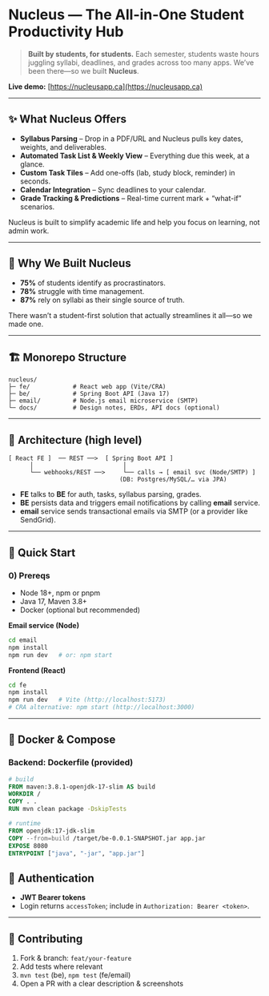 # Nucleus — The All-in-One Student Productivity Hub

> **Built by students, for students.**
> Each semester, students waste hours juggling syllabi, deadlines, and grades across too many apps. We’ve been there—so we built **Nucleus**.

**Live demo:** [https://nucleusapp.ca](https://nucleusapp.ca)

---

## ✨ What Nucleus Offers

* **Syllabus Parsing** – Drop in a PDF/URL and Nucleus pulls key dates, weights, and deliverables.
* **Automated Task List & Weekly View** – Everything due this week, at a glance.
* **Custom Task Tiles** – Add one-offs (lab, study block, reminder) in seconds.
* **Calendar Integration** – Sync deadlines to your calendar.
* **Grade Tracking & Predictions** – Real-time current mark + “what-if” scenarios.

Nucleus is built to simplify academic life and help you focus on learning, not admin work.

---

## 🧭 Why We Built Nucleus

* **75%** of students identify as procrastinators.
* **78%** struggle with time management.
* **87%** rely on syllabi as their single source of truth.

There wasn’t a student-first solution that actually streamlines it all—so we made one.

---

## 🏗️ Monorepo Structure

```
nucleus/
├─ fe/            # React web app (Vite/CRA)
├─ be/            # Spring Boot API (Java 17)
├─ email/         # Node.js email microservice (SMTP)
└─ docs/          # Design notes, ERDs, API docs (optional)
```

---

## 🔌 Architecture (high level)

```
[ React FE ]  ── REST ──>  [ Spring Boot API ]
      │                         │
      └── webhooks/REST ──>     └── calls → [ email svc (Node/SMTP) ]
                               (DB: Postgres/MySQL/… via JPA)
```

* **FE** talks to **BE** for auth, tasks, syllabus parsing, grades.
* **BE** persists data and triggers email notifications by calling **email** service.
* **email** service sends transactional emails via SMTP (or a provider like SendGrid).

---

## 🚀 Quick Start

### 0) Prereqs

* Node 18+, npm or pnpm
* Java 17, Maven 3.8+
* Docker (optional but recommended)

**Email service (Node)**

```bash
cd email
npm install
npm run dev   # or: npm start
```

**Frontend (React)**

```bash
cd fe
npm install
npm run dev   # Vite (http://localhost:5173)
# CRA alternative: npm start (http://localhost:3000)
```

---

## 🐳 Docker & Compose

### Backend: Dockerfile (provided)

```dockerfile
# build
FROM maven:3.8.1-openjdk-17-slim AS build
WORKDIR /
COPY . .
RUN mvn clean package -DskipTests

# runtime
FROM openjdk:17-jdk-slim
COPY --from=build /target/be-0.0.1-SNAPSHOT.jar app.jar
EXPOSE 8080
ENTRYPOINT ["java", "-jar", "app.jar"]
```

## 🔐 Authentication

* **JWT Bearer tokens**
* Login returns `accessToken`; include in `Authorization: Bearer <token>`.

---

## 🤝 Contributing

1. Fork & branch: `feat/your-feature`
2. Add tests where relevant
3. `mvn test` (be), `npm test` (fe/email)
4. Open a PR with a clear description & screenshots

